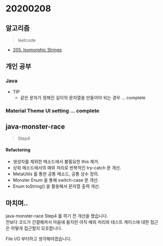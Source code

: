 # 20200208

## 알고리즘
> leetcode

- [205. Isomorphic Strings](https://github.com/Hyune-c/algorithm/tree/master/src/main/java/leetcode/isomorphicstrings)

## 개인 공부
### Java
- TIP
    - 같은 문자가 정해진 길이의 문자열을 만들어야 되는 경우 ... complete

### Material Theme UI setting ... complete

## java-monster-race 

> Step4

#### Refactoring
- 생성자를 제외한 메소드에서 불필요한 this 제거. 
- 상위 메소드에서의 예외 처리로 반복적인 try-catch 문 개선.
- MetaUtils 를 통한 공통 메소드, 공통 상수 정의. 
- Monster Enum 을 통해 switch-case 문 개선.
- Enum toString() 을 활용해서 문자열 출력 개선. 

## 마치며.. 

java-monster-race Step4 를 하기 전 개선을 했습니다.  
전보다 코드가 간결해져서 마음에 들지만 아직 예외 처리와 테스트 케이스에 대한 접근은 어떻게 접근할지 모호합니다.

File I/O 부터하고 생각해야겠습니다.
